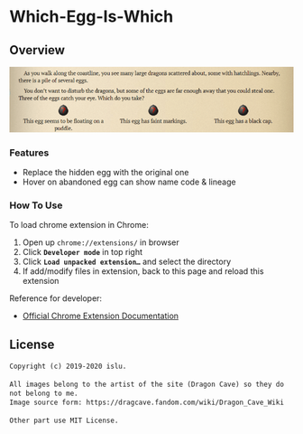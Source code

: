 # Which-Egg-Is-Which
## Overview
![](/demo.gif)
### Features
- Replace the hidden egg with the original one
- Hover on abandoned egg can show name code & lineage

### How To Use
To load chrome extension in Chrome:
1. Open up `chrome://extensions/` in browser
2. Click **`Developer mode`** in top right
3. Click **`Load unpacked extension…`** and select the directory
4. If add/modify files in extension, back to this page and reload this extension

Reference for developer:
- [Official Chrome Extension Documentation](https://developer.chrome.com/extensions/getstarted)

## License
```
Copyright (c) 2019-2020 islu.

All images belong to the artist of the site (Dragon Cave) so they do not belong to me.
Image source form: https://dragcave.fandom.com/wiki/Dragon_Cave_Wiki

Other part use MIT License.

```
